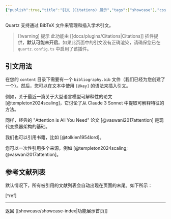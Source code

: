 ```yaml
---
{"publish":true,"title":"引文 (Citations) 展示","tags":["showcase"],"cssclasses":""}
---
```



Quartz 支持通过 BibTeX 文件来管理和插入学术引文。

> [!warning] 提示
> 此功能由 [[docs/plugins/Citations\|Citations]] 插件提供，**默认可能未开启**。如果此页面中的引文没有正确渲染，请确保您已在 `quartz.config.ts` 中启用了该插件。

## 引文用法

在您的 `content` 目录下需要有一个 `bibliography.bib` 文件（我们已经为您创建了一个）。然后，您可以在文本中使用 `[@key]` 的语法来插入引文。

例如，关于最近一篇关于大型语言模型可解释性的论文 [@templeton2024scaling]，它讨论了从 Claude 3 Sonnet 中提取可解释特征的方法。

同样，经典的 "Attention is All You Need" 论文 [@vaswani2017attention] 是现代变换器架构的基础。

我们也可以引用书籍，比如 [@tolkien1954lord]。

您可以一次性引用多个来源，例如 [@templeton2024scaling; @vaswani2017attention]。

## 参考文献列表

默认情况下，所有被引用的文献列表会自动出现在页面的末尾。如下所示：

[^ref]

---
返回 [[showcase/showcase-index\|功能展示首页]] 